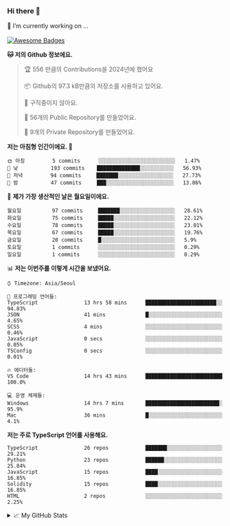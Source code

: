 ### Hi there 👋 
🔭 I’m currently working on ... </br></br>
[![Awesome Badges](https://img.shields.io/badge/Introduce-EN-green.svg)](https://github.com/tlatkdgus1/tlatkdgus1/blob/main/README.md.en)

<!--START_SECTION:waka-->
**🐱 저의 Github 정보에요.** 

> 🏆 556 만큼의 Contributions을 2024년에 했어요
 > 
> 📦 Github의 97.3 kB만큼의 저장소를 사용하고 있어요. 
 > 
> 🚫 구직중이지 않아요.
 > 
> 📜 56개의 Public Repository를 만들었어요. 
 > 
> 🔑 9개의 Private Repository를 만들었어요.  

**저는 아침형 인간이에요. 🐤** 

```text
🌞 아침         5 commits      ░░░░░░░░░░░░░░░░░░░░░░░░░   1.47% 
🌆 낮　         193 commits    ██████████████░░░░░░░░░░░   56.93% 
🌃 저녁         94 commits     ███████░░░░░░░░░░░░░░░░░░   27.73% 
🌙 밤　         47 commits     ███░░░░░░░░░░░░░░░░░░░░░░   13.86%

```
📅 **제가 가장 생산적인 날은 월요일이에요.** 

```text
월요일          97 commits     ███████░░░░░░░░░░░░░░░░░░   28.61% 
화요일          75 commits     █████░░░░░░░░░░░░░░░░░░░░   22.12% 
수요일          78 commits     █████░░░░░░░░░░░░░░░░░░░░   23.01% 
목요일          67 commits     █████░░░░░░░░░░░░░░░░░░░░   19.76% 
금요일          20 commits     █░░░░░░░░░░░░░░░░░░░░░░░░   5.9% 
토요일          1 commits      ░░░░░░░░░░░░░░░░░░░░░░░░░   0.29% 
일요일          1 commits      ░░░░░░░░░░░░░░░░░░░░░░░░░   0.29%

```


📊 **저는 이번주를 이렇게 시간을 보냈어요.** 

```text
⌚︎ Timezone: Asia/Seoul

💬 프로그래밍 언어들: 
TypeScript               13 hrs 58 mins      ███████████████████████░░   94.83% 
JSON                     41 mins             █░░░░░░░░░░░░░░░░░░░░░░░░   4.65% 
SCSS                     4 mins              ░░░░░░░░░░░░░░░░░░░░░░░░░   0.46% 
JavaScript               0 secs              ░░░░░░░░░░░░░░░░░░░░░░░░░   0.05% 
TSConfig                 0 secs              ░░░░░░░░░░░░░░░░░░░░░░░░░   0.01%

🔥 에디터들: 
VS Code                  14 hrs 43 mins      █████████████████████████   100.0%

💻 운영 체제들: 
Windows                  14 hrs 7 mins       ████████████████████████░   95.9% 
Mac                      36 mins             █░░░░░░░░░░░░░░░░░░░░░░░░   4.1%

```

**저는 주로 TypeScript 언어를 사용해요.** 

```text
TypeScript               26 repos            ███████░░░░░░░░░░░░░░░░░░   29.21% 
Python                   23 repos            ██████░░░░░░░░░░░░░░░░░░░   25.84% 
JavaScript               15 repos            ████░░░░░░░░░░░░░░░░░░░░░   16.85% 
Solidity                 15 repos            ████░░░░░░░░░░░░░░░░░░░░░   16.85% 
HTML                     2 repos             ░░░░░░░░░░░░░░░░░░░░░░░░░   2.25%

```



<!--END_SECTION:waka-->

<details>
<summary>📈 My GitHub Stats</summary>
<p align="center"> <img src="https://github-readme-stats.vercel.app/api?username=tlatkdgus1&show_icons=true" alt="tlatkdgus1" />
</details>
